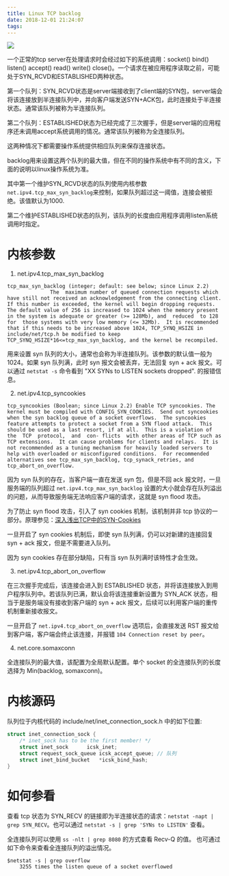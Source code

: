 ```yaml
---
title: Linux TCP backlog
date: 2018-12-01 21:24:07
tags:
---
```


![](https://kuring.oss-cn-beijing.aliyuncs.com/common/tcp_connect.webp)

一个正常的tcp server在处理请求时会经过如下的系统调用：socket() bind() listen() accept() read() write() close()。一个请求在被应用程序读取之前，可能处于SYN_RCVD和ESTABLISHED两种状态。

第一个队列：SYN_RCVD状态是server端接收到了client端的SYN包，server端会将该连接放到半连接队列中，并向客户端发送SYN+ACK包，此时连接处于半连接状态。通常该队列被称为半连接队列。

第二个队列：ESTABLISHED状态为已经完成了三次握手，但是server端的应用程序还未调用accept系统调用的情况。通常该队列被称为全连接队列。

这两种情况下都需要操作系统提供相应队列来保存连接状态。

backlog用来设置这两个队列的最大值，但在不同的操作系统中有不同的含义，下面的说明以linux操作系统为准。

其中第一个维护SYN_RCVD状态的队列使用内核参数`net.ipv4.tcp_max_syn_backlog`来控制，如果队列超过这一阈值，连接会被拒绝。该值默认为1000.

第二个维护ESTABLISHED状态的队列，该队列的长度由应用程序调用listen系统调用时指定。

# 内核参数

1. net.ipv4.tcp_max_syn_backlog

```
tcp_max_syn_backlog (integer; default: see below; since Linux 2.2)
              The  maximum number of queued connection requests which have still not received an acknowledgement from the connecting client.  If this number is exceeded, the kernel will begin dropping requests.  The default value of 256 is increased to 1024 when the memory present in the system is adequate or greater (>= 128Mb), and  reduced  to 128  for  those systems with very low memory (<= 32Mb).  It is recommended that if this needs to be increased above 1024, TCP_SYNQ_HSIZE in include/net/tcp.h be modified to keep TCP_SYNQ_HSIZE*16<=tcp_max_syn_backlog, and the kernel be recompiled.
```

用来设置 syn 队列的大小，通常也会称为半连接队列。该参数的默认值一般为 1024。如果 syn 队列满，此时 syn 报文会被丢弃，无法回复 syn + ack 报文。可以通过 `netstat -s` 命令看到 "XX SYNs to LISTEN sockets dropped". 的报错信息。

2. net.ipv4.tcp_syncookies

```
tcp_syncookies (Boolean; since Linux 2.2) Enable TCP syncookies. The kernel must be compiled with CONFIG_SYN_COOKIES.  Send out syncookies when the syn backlog queue of a socket overflows.  The syncookies feature attempts to protect a socket from a SYN flood attack.  This should be used as a last resort, if at all.  This is a violation of the  TCP  protocol,  and  con‐ flicts  with other areas of TCP such as TCP extensions.  It can cause problems for clients and relays.  It is not recommended as a tuning mechanism for heavily loaded servers to help with overloaded or misconfigured conditions.  For recommended alternatives see tcp_max_syn_backlog, tcp_synack_retries, and tcp_abort_on_overflow.
```

因为 syn 队列的存在，当客户端一直在发送 syn 包，但是不回 ack 报文时，一旦服务端的队列超过 `net.ipv4.tcp_max_syn_backlog` 设置的大小就会存在队列溢出的问题，从而导致服务端无法响应客户端的请求，这就是 syn flood 攻击。

为了防止 syn flood 攻击，引入了 syn cookies 机制，该机制并非 tcp 协议的一部分。原理参见：[深入浅出TCP中的SYN-Cookies](https://segmentfault.com/a/1190000019292140)

一旦开启了 syn cookies 机制后，即使 syn 队列满，仍可以对新建的连接回复 syn + ack 报文，但是不需要进入队列。

因为 syn cookies 存在部分缺陷，只有当 syn 队列满时该特性才会生效。

3. net.ipv4.tcp_abort_on_overflow

在三次握手完成后，该连接会进入到 ESTABLISHED 状态，并将该连接放入到用户程序队列中。若该队列已满，默认会将该连接重新设置为 SYN_ACK 状态，相当于是服务端没有接收到客户端的 syn + ack 报文，后续可以利用客户端的重传机制重新接收报文。

一旦开启了 `net.ipv4.tcp_abort_on_overflow` 选项后，会直接发送 RST 报文给到客户端，客户端会终止该连接，并报错 `104 Connection reset by peer`。

4. net.core.somaxconn

全连接队列的最大值，该配置为全局默认配置。单个 socket 的全连接队列的长度选择为 Min(backlog, somaxconn)。

# 内核源码

队列位于内核代码的 include/net/inet_connection_sock.h 中的如下位置:

```c
struct inet_connection_sock {
	/* inet_sock has to be the first member! */
	struct inet_sock	  icsk_inet;
	struct request_sock_queue icsk_accept_queue; // 队列
	struct inet_bind_bucket	  *icsk_bind_hash;
}
```

# 如何参看

查看 tcp 状态为 SYN_RECV 的链接即为半连接状态的请求：`netstat -napt | grep SYN_RECV`。也可以通过 `netstat -s | grep 'SYNs to LISTEN'` 查看。

全连接队列可以使用 `ss -nlt | grep 8080` 的方式查看 Recv-Q 的值。
也可通过如下命令来查看全连接队列的溢出情况。

```shell
$netstat -s | grep overflow
    3255 times the listen queue of a socket overflowed
```
